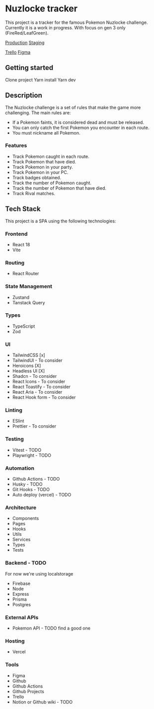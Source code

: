 # Nuzlocke tracker
This project is a tracker for the famous Pokemon Nuzlocke challenge.
Currently it is a work in progress.
With focus on gen 3 only (FireRed/LeafGreen).

[Production](https://nuzlocke-tracker-one.vercel.app/)
[Staging](https://nuzlocke-tracker-one-staging.vercel.app/)

[Trello](https://trello.com/w/nuzlocketracker1)
[Figma](https://www.figma.com/files/team/1303046367742188741/project/271313616/Nuzlocke-Tracker?fuid=890935191513048297)


## Getting started

Clone project
Yarn install
Yarn dev

## Description

The Nuzlocke challenge is a set of rules that make the game more challenging.
The main rules are:

- If a Pokemon faints, it is considered dead and must be released.
- You can only catch the first Pokemon you encounter in each route.
- You must nickname all Pokemon.

### Features

- Track Pokemon caught in each route.
- Track Pokemon that have died.
- Track Pokemon in your party.
- Track Pokemon in your PC.
- Track badges obtained.
- Track the number of Pokemon caught.
- Track the number of Pokemon that have died.
- Track Rival matches.

## Tech Stack

This project is a SPA using the following technologies:

### Frontend

- React 18
- Vite

### Routing

- React Router

### State Management

- Zustand
- Tanstack Query

### Types

- TypeScript
- Zod

### UI

- TailwindCSS [x]
- TailwindUI - To consider
- Heroicons [X]
- Headless UI [X]
- Shadcn - To consider
- React Icons - To consider
- React Toastify - To consider
- React Aria - To consider
- React Hook form - To consider

### Linting

- ESlint
- Prettier - To consider

### Testing

- Vitest - TODO
- Playwright - TODO

### Automation

- Github Actions - TODO
- Husky - TODO
- Git Hooks - TODO
- Auto deploy (vercel) - TODO

### Architecture

- Components
- Pages
- Hooks
- Utils
- Services
- Types
- Tests

### Backend - TODO

For now we're using localstorage

- Firebase
- Node
- Express
- Prisma
- Postgres

### External APIs

- Pokemon API - TODO find a good one

### Hosting

- Vercel

### Tools

- Figma
- Github
- Github Actions
- Github Projects
- Trello
- Notion or Github wiki - TODO
